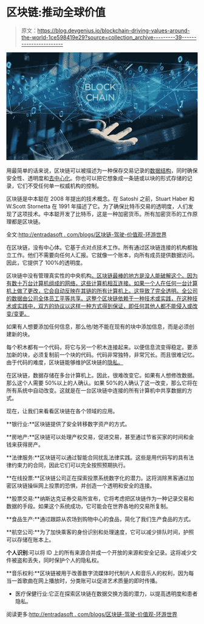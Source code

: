 # 区块链:推动全球价值

> 原文：<https://blog.devgenius.io/blockchain-driving-values-around-the-world-1ce598419e29?source=collection_archive---------39----------------------->

![](img/b065815a73a8374d62f550a6a94362f4.png)

用最简单的话来说，区块链可以被描述为一种保存交易记录的[数据结构](http://entradasoft.com/blogs/blockchain-driving-values-around-the-world)，同时确保安全性、透明度和[去中心化](http://entradasoft.com/blogs/blockchain-driving-values-around-the-world)。你也可以把它想象成一条链或以块的形式存储的记录，它们不受任何单一权威机构的控制。

区块链是中本聪在 2008 年提出的技术概念。在 Satoshi 之前，Stuart Haber 和 W.Scott Stornetta 在 1991 年描述了它。为了确保比特币交易的透明度，人们发现了这项技术。中本聪开发了比特币，这是一种加密货币。所有加密货币的工作原理都是区块链。

全文:[http://entradasoft . com/blogs/区块链-驾驶-价值观-环游世界](http://entradasoft.com/blogs/blockchain-driving-values-around-the-world)

在区块链，没有中心体。它基于点对点技术工作。所有通过区块链连接的机构都独立工作。他们不需要向任何人汇报。它就像一个账本，向所有成员提供数据访问。因此，它提供了 100%的透明度。

区块链中没有管理真实性的中央机构[。区块链最棒的地方是没人能破解这个。因为有数十万台计算机组成的网络，这些计算机相互连接。如果一个人在任何一台计算机上做了更改，它会自动反映在其链的所有计算机上。这导致了完全透明。全公司的数据由公司全体员工平等共享。这整个区块链依赖于一种技术或实践，在这种技术或实践中，双方的协议以这样一种方式得到保证，即任何其他人都不能侵入或改变/变更。](http://entradasoft.com/blogs/blockchain-driving-values-around-the-world)

如果有人想要添加任何信息，那么他/她不能在现有的块中添加信息，而是必须创建新的块。

每个积木都有一个代码，将它与另一个积木连接起来。以便信息流变得稳定。要添加新的块，必须复制前一个块的代码。代码非常独特，非常冗长。而且很难记忆。由于代码的难度，区块链能够维护区块链的[隐私。](http://entradasoft.com/blogs/blockchain-driving-values-around-the-world)

在区块链，数据存储在多台计算机上。因此，很难改变它。如果有人想修改数据。那么这个人需要 50%以上的人确认。如果 50%的人确认了这一改变，那么它将在所有系统中自动改变。这就是在一台区块链中连接的所有计算机中共享数据的方式。

现在，让我们来看看区块链在各个领域的应用。

**银行业:**区块链提供了安全转移数字资产的方式。

**房地产:**区块链可以处理产权交易，促进交易，甚至通过节省买家的时间和金钱来获得房产。

**法律服务:**区块链可以通过智能合同扰乱法律实践。这些是用代码写的具有法律约束力的合同，因此它们可以完全按照预期执行。

**在线投票:**区块链公司正在探索投票系统数字化的潜力。这将消除黑客通过加密区块链操纵网上投票的恐惧，并创造一个透明和安全的连接。

**股票交易:**纳斯达克证券交易所宣布，它将考虑把区块链作为一种记录交易和数据的手段。如果这个系统成功，它可能会在世界各地的交易所复制。

**食品生产:**通过跟踪从农场到购物中心的食品，简化了我们生产食品的方式。

**航空公司:**为了加快乘客的身份识别和处理速度，它可以减少排队时间，护照可以存储在账本上。

**个人识别**:可以将 ID 上的所有来源合并成一个开放的来源和安全记录。这将减少文件被盗和丢失，同时保护个人的隐私权。

**音乐权利:**区块链被用于改善数字流媒体时代制片人和音乐人的权利，因为每当一首歌曲在网上播放时，分类账可以促进艺术质量的即时传播。

*   医疗保健行业:它正在探索区块链在数据交换方面的潜力，以提高透明度和患者隐私。

阅读更多:[http://entradasoft . com/blogs/区块链-驾驶-价值观-环游世界](http://entradasoft.com/blogs/blockchain-driving-values-around-the-world)